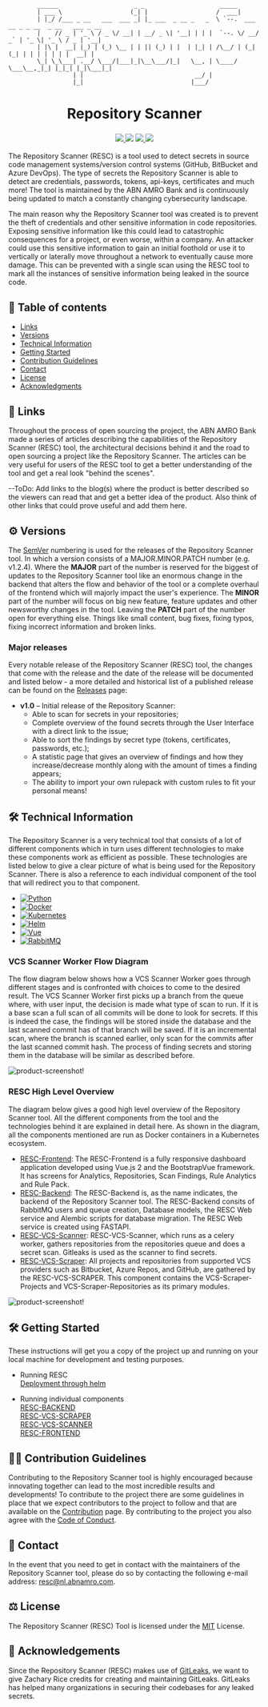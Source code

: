                   
            ______                     _ _                     _____
            | ___ \                   (_| |                   /  ___|
            | |_/ /___ _ __   ___  ___ _| |_ ___  _ __ _   _  \ `--.  ___ __ _ _ __  _ __   ___ _ __
            |    // _ | '_ \ / _ \/ __| | __/ _ \| '__| | | |  `--. \/ __/ _` | '_ \| '_ \ / _ | '__|
            | |\ |  __| |_) | (_) \__ | | || (_) | |  | |_| | /\__/ | (_| (_| | | | | | | |  __| |
            \_| \_\___| .__/ \___/|___|_|\__\___/|_|   \__, | \____/ \___\__,_|_| |_|_| |_|\___|_|
                      | |                               __/ |
                      |_|                              |___/

<div align="center">
    <h1>Repository Scanner</h1>
    <h3>
        <a href="https://github.com/ABNAMRO">
            <img src="https://img.shields.io/badge/maintainer-%40ABNAMRO-09996B?style=for-the-badge">
        </a>
        <a>
            <img src="https://img.shields.io/badge/launched-MONTH%20YEAR-teal?style=for-the-badge">
        </a>
        <a href="https://github.com/abnamro/repository-scanner/commits/main">
            <img src="https://img.shields.io/github/last-commit/abnamro/repository-scanner?style=for-the-badge&color=blue&label=updated">
        </a>
        <a href="https://www.github.com/abnamro/repository-scanner/releases/latest">
            <img src="https://img.shields.io/github/v/release/abnamro/repository-scanner?style=for-the-badge&color=blueviolet&label=version">
        </a>
    </h3>
</div>

The Repository Scanner (RESC) is a tool used to detect secrets in source code management systems/version control systems 
(GitHub, BitBucket and Azure DevOps). The type of secrets the Repository Scanner is able to detect are credentials, 
passwords, tokens, api-keys, certificates and much more! The tool is maintained by the ABN AMRO Bank and is 
continuously being updated to match a constantly changing cybersecurity landscape. 

The main reason why the Repository Scanner tool was created is to prevent the theft of credentials and other sensitive 
information in code repositories. Exposing sensitive information like this could lead to catastrophic consequences for a
project, or even worse, within a company. An attacker could use this sensitive information to gain an initial foothold 
or use it to vertically or laterally move throughout a network to eventually cause more damage. This can be prevented
with a single scan using the RESC tool to mark all the instances of sensitive information being leaked in the source
code.

## 📒 Table of contents
* [Links](#links)
* [Versions](#versions)
* [Technical Information](#technical-information)
* [Getting Started](#getting-started)
* [Contribution Guidelines](#contribution-guide)
* [Contact](#contact)
* [License](#license)
* [Acknowledgments](#acknowledgement)

## 🔗 Links <a name = "links"></a>
Throughout the process of open sourcing the project, the ABN AMRO Bank made a series of articles describing the
capabilities of the Repository Scanner (RESC) tool, the architectural decisions behind it and the road to open sourcing a
project like the Repository Scanner. The articles can be very useful for users of the RESC tool to get a better 
understanding of the tool and get a real look "behind the scenes".

--ToDo: Add links to the blog(s) where the product is better described so the viewers can read that and get a better
idea of the product. Also think of other links that could prove useful and add them here.

## ⚙️ Versions <a name = "versions"></a>
The [SemVer](https://semver.org/) numbering is used for the releases of the Repository Scanner tool. In which a version
consists of a MAJOR.MINOR.PATCH number (e.g. v1.2.4). Where the **MAJOR** part of the number is reserved for the biggest 
of updates to the Repository Scanner tool like an enormous change in the backend that alters the flow and behavior of 
the tool or a complete overhaul of the frontend which will majorly impact the user's experience. The **MINOR** part of
the number will focus on big new feature, feature updates and other newsworthy changes in the tool. Leaving the **PATCH**
part of the number open for everything else. Things like small content, bug fixes, fixing typos, fixing incorrect 
information and broken links.

### Major releases
Every notable release of the Repository Scanner (RESC) tool, the changes that come with the release and the date of the
release will be documented and listed below - a more detailed and historical list of a published release can be found on
the [Releases](https://github.com/abnamro/repository-scanner/releases) page:

* **v1.0** – Initial release of the Repository Scanner:
    * Able to scan for secrets in your repositories;
    * Complete overview of the found secrets through the User Interface with a direct link to the issue;
    * Able to sort the findings by secret type (tokens, certificates, passwords, etc.);
    * A statistic page that gives an overview of findings and how they increase/decrease monthly along with the amount of times a finding appears;
    * The ability to import your own rulepack with custom rules to fit your personal means!

## 🛠️ Technical Information <a name = "technical-information"></a>
The Repository Scanner is a very technical tool that consists of a lot of different components which in turn 
uses different technologies to make these components work as efficient as possible. These technologies are listed below
to give a clear picture of what is being used for the Repository Scanner. There is also a reference to each individual
component of the tool that will redirect you to that component.

* [![Python][Python.org]][Python-url]
* [![Docker][Docker.com]][Docker-url]
* [![Kubernetes][Kubernetes.io]][Kubernetes-url]
* [![Helm][Helm.sh]][Helm-url]
* [![Vue][Vue.js]][Vue-url]
* [![RabbitMQ][RabbitMQ.com]][RabbitMQ-url]

### VCS Scanner Worker Flow Diagram
The flow diagram below shows how a VCS Scanner Worker goes through different stages and is confronted with choices to
come to the desired result. The VCS Scanner Worker first picks up a branch from the queue where, with user input, the
decision is made what type of scan to run. If it is a base scan a full scan of all commits will be done to look for
secrets. If this is indeed the case, the findings will be stored inside the database and the last scanned commit has
of that branch will be saved. If it is an incremental scan, where the branch is scanned earlier, only scan for the
commits after the last scanned commit hash. The process of finding secrets and storing them in the database will be 
similar as described before.

![product-screenshot!](images/RESC_Scan_Flow_Diagram.png)

### RESC High Level Overview
The diagram below gives a good high level overview of the Repository Scanner tool. All the different components from the
tool and the technologies behind it are explained in detail here. As shown in the diagram, all the components mentioned
are run as Docker containers in a Kubernetes ecosystem.

* [RESC-Frontend](https://github.com/abnamro/repository-scanner/tree/main/components/resc-frontend): The RESC-Frontend is a fully responsive dashboard application developed using Vue.js 2 and the BootstrapVue framework. It has screens for Analytics, Repositories, Scan Findings, Rule Analytics and Rule Pack.
* [RESC-Backend](https://github.com/abnamro/repository-scanner/tree/main/components/resc-backend): The RESC-Backend is, as the name indicates, the backend of the Repository Scanner tool. The RESC-Backend consits of RabbitMQ users and queue creation, Database models, the RESC Web service and Alembic scripts for database migration. The RESC Web service is created using FASTAPI.
* [RESC-VCS-Scanner](https://github.com/abnamro/repository-scanner/tree/main/components/resc-vcs-scanner): RESC-VCS-Scanner, which runs as a celery worker, gathers repositories from the repositories queue and does a secret scan. Gitleaks is used as the scanner to find secrets.
* [RESC-VCS-Scraper](https://github.com/abnamro/repository-scanner/tree/main/components/resc-vcs-scraper): All projects and repositories from supported VCS providers such as Bitbucket, Azure Repos, and GitHub, are gathered by the RESC-VCS-SCRAPER. This component contains the VCS-Scraper-Projects and VCS-Scraper-Repositories as its primary modules.

![product-screenshot!](images/RESC_HighLevel_Diagram.png)


## 🛠️ Getting Started <a name = "getting-started"></a>
These instructions will get you a copy of the project up and running on your local machine for development and testing purposes.  
* Running RESC  
[Deployment through helm](https://github.com/abnamro/repository-scanner/tree/main/deployment/kubernetes)  

* Running individual components  
[RESC-BACKEND](https://github.com/abnamro/repository-scanner/tree/main/components/resc-backend)  
[RESC-VCS-SCRAPER](https://github.com/abnamro/repository-scanner/tree/main/components/resc-vcs-scraper)  
[RESC-VCS-SCANNER](https://github.com/abnamro/repository-scanner/tree/main/components/resc-vcs-scanner)  
[RESC-FRONTEND](https://github.com/abnamro/repository-scanner/tree/main/components/resc-frontend)  


## 💁🏽 Contribution Guidelines <a name = "contribution"></a>
Contributing to the Repository Scanner tool is highly encouraged because innovating together can lead to the most
incredible results and developments! To contribute to the project there are some guidelines in place that we expect 
contributors to the project to follow and that are available on the [Contribution](https://github.com/abnamro/repository-scanner/blob/main/contributing.md)
page. By contributing to the project you also agree with the [Code of Conduct](https://github.com/abnamro/repository-scanner/blob/main/code-of-conduct.md).

## 📧    Contact <a name = "contact"></a>
In the event that you need to get in contact with the maintainers of the Repository Scanner tool, please do so by contacting 
the following e-mail address: [resc@nl.abnamro.com](mailto:resc@nl.abnamro.com).

## ⚖️ License <a name = "license"></a>
The Repository Scanner (RESC) Tool is licensed under the [MIT](https://github.com/abnamro/repository-scanner/blob/main/LICENSE.md) License.

<!-- MARKDOWN LINKS & IMAGES -->
<!-- https://www.markdownguide.org/basic-syntax/#reference-style-links -->
[Python.org]: https://img.shields.io/badge/Python-2b5b84?style=for-the-badge&logo=python&logoColor=white
[Python-url]: https://www.python.org/
[Docker.com]: https://img.shields.io/badge/Docker-0b214a?style=for-the-badge&logo=docker&logoColor=white
[Docker-url]: https://www.docker.com/
[Kubernetes.io]: https://img.shields.io/badge/Kubernetes-3371e3?style=for-the-badge&logo=kubernetes&logoColor=white
[Kubernetes-url]: https://www.kubernetes.io/
[Helm.sh]: https://img.shields.io/badge/Helm-091c84?style=for-the-badge&logo=helm&logoColor=white
[Helm-url]: https://helm.sh/
[Vue.js]: https://img.shields.io/badge/Vue.js-35495E?style=for-the-badge&logo=vuedotjs&logoColor=4FC08D
[Vue-url]: https://vuejs.org/
[RabbitMQ.com]: https://img.shields.io/badge/RabbitMQ-ff6600?style=for-the-badge&logo=rabbitmq&logoColor=white
[RabbitMQ-url]: https://rabbitmq.com/

## 🎉 Acknowledgements <a name = "acknowledgement"></a>
Since the Repository Scanner (RESC) makes use of [GitLeaks](https://github.com/zricethezav/gitleaks), we want to give Zachary Rice credits for creating and maintaining GitLeaks. GitLeaks has helped many organizations in securing their codebases for any leaked secrets.